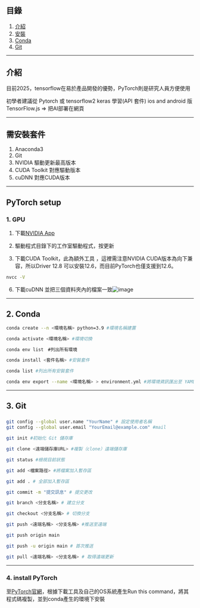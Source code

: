 


## 目錄
1. [介紹](#介紹)
2. [安裝](#需安裝套件)
3. [Conda](#conda)
4. [Git](#git)
----
## 介紹
目前2025，tensorflow在易於產品開發的優勢，PyTorch則是研究人員方便使用

初學者建議從 Pytorch 或 tensorflow2 keras 學習(API 套件)
ios and android 版 
TensorFlow.js => 把AI部署在網頁

----

## 需安裝套件
1. Anaconda3
2. Git
3. NVIDIA 驅動更新最高版本
4. CUDA Toolkit 對應驅動版本
5. cuDNN 對應CUDA版本
----
## PyTorch setup
### 1. GPU
1. 下載[NVIDIA App](https://www.nvidia.com/zh-tw/software/nvidia-app/)

3. 驅動程式目錄下的工作室驅動程式，按更新
4. 下載CUDA Toolkit，此為額外工具 ，這裡需注意NVIDIA CUDA版本為向下兼容，所以Driver 12.8 可以安裝12.6，而目前PyTorch也僅支援到12.6。
  ```bash
  nvcc -V
  ```
6. 下載cuDNN 並把三個資料夾內的檔案一致![image](https://github.com/user-attachments/assets/78e7b4c4-af59-4c70-b1c6-671e40119786)

----
## 2. Conda
```bash
conda create --n <環境名稱> python=3.9 #環境名稱建置
```
```bash
conda activate <環境名稱> #環境切換
```
```bash 
conda env list　#列出所有環境
```
```bash
conda install <套件名稱> #安裝套件
``` 
```bash
conda list #列出所有安裝套件
```
```bash
conda env export --name <環境名稱> > environment.yml #將環境資訊匯出至 YAML 檔
```
----
## 3. Git
###
```bash
git config --global user.name "YourName" # 設定使用者名稱
git config --global user.email "YourEmail@example.com" #mail
```
```bash
git init #初始化 Git 儲存庫
```
```bash
git clone <遠端儲存庫URL> #複製（clone）遠端儲存庫
```
```bash
git status #檢視目前狀態
```
```bash
git add <檔案路徑> #將檔案加入暫存區
```
```bash
git add . # 全部加入暫存區
```
```bash
git commit -m "提交訊息" # 提交更改
```
```bash
git branch <分支名稱> # 建立分支
```
```bash
git checkout <分支名稱> # 切換分支
```
```bash
git push <遠端名稱> <分支名稱> #推送至遠端
```
```bash
git push origin main
```
```bash
git push -u origin main # 首次推送
```
```bash
git pull <遠端名稱> <分支名稱> # 取得遠端更新
```
----

### 4. install PyTorch
至[PyTorch官網](https://pytorch.org/)，根據下載工具及自己的OS系統產生Run this command，將其程式碼複製，並到conda產生的環境下安裝

# 

